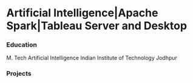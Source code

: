 # Artificial Intelligence|Apache Spark|Tableau Server and Desktop 
### Education
  
M. Tech Artificial Intelligence 
Indian Institute of Technology Jodhpur

### Projects
